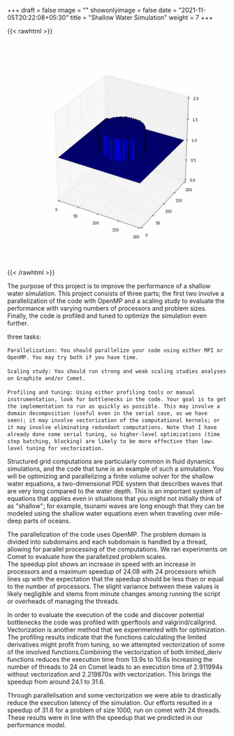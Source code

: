 +++
draft = false
image = ""
showonlyimage = false
date = "2021-11-05T20:22:08+05:30"
title = "Shallow Water Simulation"
weight = 7
+++

{{< rawhtml >}} 

<img src="/img/portfolio/dam_break.gif" 
     style="max-width: 100%;" />

{{< /rawhtml >}}


<!--more-->



The purpose of this project is to improve the performance of a shallow water simulation. This project consists of three parts; the first two involve a parallelization of the code with OpenMP and a scaling study to evaluate the performance with varying numbers of processors and problem sizes. Finally, the code is profiled and tuned to optimize the simulation even further. 

three tasks:

    Parallelization: You should parallelize your code using either MPI or OpenMP. You may try both if you have time.

    Scaling study: You should run strong and weak scaling studies analyses on Graphite and/or Comet.

    Profiling and tuning: Using either profiling tools or manual instrumentation, look for bottlenecks in the code. Your goal is to get the implementation to run as quickly as possible. This may involve a domain decomposition (useful even in the serial case, as we have seen); it may involve vectorization of the computational kernels; or it may involve eliminating redundant computations. Note that I have already done some serial tuning, so higher-level optimizations (time step batching, blocking) are likely to be more effective than low-level tuning for vectorization.


Structured grid computations are particularly common in fluid dynamics simulations, and the code that tune is an example of such a simulation. You will be optimizing and parallelizing a finite volume solver for the shallow water equations, a two-dimensional PDE system that describes waves that are very long compared to the water depth. This is an important system of equations that applies even in situations that you might not initially think of as "shallow"; for example, tsunami waves are long enough that they can be modeled using the shallow water equations even when traveling over mile-deep parts of oceans. 

The parallelization of the code uses OpenMP. The problem domain is divided into subdomains and each subdomain is handled by a thread, allowing for parallel processing of the computations. 
We ran experiments on Comet to evaluate how the parallelized problem scales.  
The speedup plot shows an increase in speed with an increase in processors and a maximum speedup of 24.08 with 24 processors which lines up with the expectation that the speedup should be less than or equal to the number of processors. The slight variance between these values is likely negligible and stems from minute changes among running the script or overheads of managing the threads. 

In order to evaluate the execution of the code and discover potential bottlenecks the code was profiled with gperftools and valgrind/callgrind. Vectorization is another method that we experimented with for optimization. The profiling results indicate that the functions calculating the limited derivatives might profit from tuning, so we attempted vectorization of some of the involved functions.Combining the vectorization of both limited_deriv functions reduces the execution time from 13.9s to 10.6s Increasing the number of threads to 24 on Comet leads to an execution time of 2.911994s without vectorization and 2.219870s with vectorization. This brings the speedup from around 24.1 to 31.6.

Through parallelisation and some vectorization we were able to drastically reduce the execution latency of the simulation. Our efforts resulted in a speedup of 31.6 for a problem of size 1000, run on comet with 24 threads. These results were in line with the speedup that we predicted in our performance model. 
